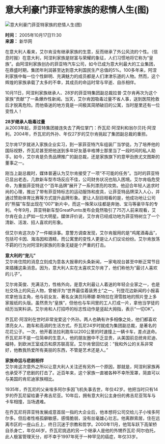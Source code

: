 # 意大利豪门菲亚特家族的悲情人生(图)

![意大利豪门菲亚特家族的悲情人生(图)](https://photocdn.sohu.com/20051017/Img227224749.jpg)

**时间：** 2005年10月17日11:30  
**来源：** 新华网  

在意大利人看来，艾尔肯没有继承家族的生意，反而继承了外公风流的个性。（信息时报）在意大利，阿涅利家族是财富与荣耀的象征，人们习惯地将它称为“皇族”。由阿涅利家族创办的菲亚特汽车公司，如今已成为意大利最大的工业集团，在鼎盛时期，集团年利润甚至达到意大利国民生产总值的5%。100多年来，阿涅利家族中每一位个性鲜明、充满魅力的成员都是人们津津乐道的人物。然而，这个辉煌的家族承载了太多的不幸，其成员的命运时常与早逝、自杀相伴。

10月11日，阿涅利家族继承人、28岁的菲亚特集团副总裁拉普·艾尔肯再次为这个家族“贡献”了一条爆炸性新闻。当天，艾尔肯因吸毒过量不省人事，送到医院抢救后才脱离危险。而他昏迷的地方竟是一间极其简陋破旧的公寓，当时屋里还有一位变性人！

**28岁继承人吸毒过量**  
从2003年起，菲亚特集团接连失去了两位掌门：乔瓦尼·阿涅利和翁尔贝托·阿涅利。2004年，乔瓦尼的外孙、年仅27岁的艾尔肯挑起了集团副总裁的重担。

艾尔肯17岁就进入家族企业实习，到一家菲亚特汽车组装厂当学徒。为了培养他的国际视野，乔瓦尼甚至把他送到多年好友基辛格博士那里当了一段时间的私人助手。如今，艾尔肯是负责品牌推广的副总裁，还是家族旗下的意甲劲旅尤文图斯的董事之一。

刚当上副总裁时，媒体普遍认为艾尔肯接受了一项“不可能的任务”。当时的菲亚特已显出老态，几款新车型市场反应不佳，公司财务状况也陷入困境。艾尔肯临危受命，为重振菲亚特这个“百年品牌”展开了一系列漂亮的攻势。他迎合年轻人追求时尚的心理，推出了带有菲亚特标志的运动服饰和皮具，让菲亚特品牌深入人心，并通过赞助体育比赛等方式提升品牌形象。更让人刮目相看的是，他成功地让公司的“熊猫”车型出现在“007”新片中，而这一殊荣以往都是奔驰、宝马等豪华车的专利。今年9月，菲亚特新车型GreatPunto发布会竟然吸引了75万人前来观看，艾尔肯在会上俨如一位大明星。媒体评价说，艾尔肯已经成功地为菲亚特树立了一个清新、活泼、招人喜欢的形象。

但艾尔肯这次办了一件糊涂事。意警方调查发现，艾尔肯服用的是“鸡尾酒毒品”，包括可卡因、海洛因和酒精，而公寓里的变性人更是让人们议论纷纷。艾尔肯放荡不羁的行为对阿涅利家族的形象无疑是个严重的打击。

**意大利的“宠儿”**  
艾尔肯住院的消息立刻成为意各大报章的头条新闻，一家电视台甚至中断正常节目来插播这条消息。因为，意大利人实在太喜欢艾尔肯了，他们称他为“最讨人喜欢的儿子”。

艾尔肯英俊、充满活力，性格外向，是意大利最让人着迷的年轻企业家之一，也是社交场上的风云人物，曾被评为“世界最佳着装男士”之一。刊登花边新闻的小报喜欢拿他当主角，他与前女友、著名女演员玛蒂娜·斯特拉在滑雪胜地的照片登上多家报纸的头版。虽然贵为“皇族”，但他也与车间里的工人打成一片，拿他当学徒的经历当笑料讲。艾尔肯和人打招呼的标志性动作是竖起大拇指，表示“一切OK”。

乔瓦尼·阿涅利在世时非常宠爱这个外孙。两人也确有许多相像之处，他们都喜欢漂亮女人、跑车和高调的生活方式。乔瓦尼24岁时就成为集团副总裁，是著名的花花公子。一次，他开着法拉利跑车以200公里的时速撞上一辆卡车，差点送命。乔瓦尼并不是一位简单的生意人，他的朋友圈中不乏显贵，从美国前总统肯尼迪、福特，到欧洲王室成员和原苏联高官。艾尔肯曾回忆说：“我和外公的关系非常好，他教我热爱所有美丽的东西，不管是艺术还是人。”

**家族命运与悲剧相伴**  
艾尔肯这次意外之所以让意大利人关注还有另外一个原因，那就是，阿涅利家族再也承受不了悲剧的打击了。近百年来，这个家族一直被各种不幸所笼罩，简直可以与美国的肯尼迪家族相比。

1935年，乔瓦尼的父亲埃多阿尔多因飞机失事去世，年仅42岁。他把当时只有14岁的乔瓦尼留给妻子弗吉尼亚。10年后，拥有意大利公主身份的弗吉尼亚驾车与卡车相撞，当场遇难。

在乔瓦尼将菲亚特发展成意首屈一指的大企业后，他本想将公司交给儿子小埃多阿尔多。但后者性格孤僻敏感，感情脆弱，没有丝毫雄心壮志。他离群索居，住在远离市区的一座山丘上，终日沉迷于宗教和哲学。2000年11月，他驾车跃下高架桥自杀身亡，年仅46岁。乔瓦尼挑选的另一个继承人是他的外甥乔瓦尼·阿尔伯托，此人极富管理天分，却不幸于1997年死于一种罕见的癌症，年仅33岁。